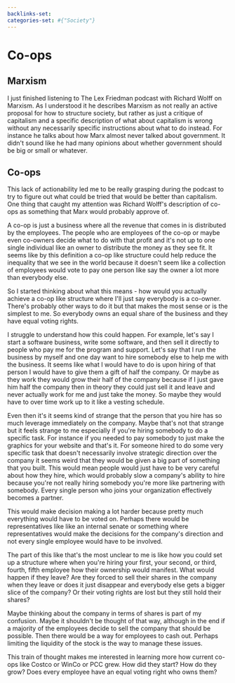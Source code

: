 ```yaml
---
backlinks-set: 
categories-set: #{"Society"}
---
```

# Co-ops

## Marxism

I just finished listening to The Lex Friedman podcast with Richard Wolff on
Marxism.
As I understood it he describes Marxism as not really an active proposal for how
to structure society, but rather as just a critique of capitalism and a specific
description of what about capitalism is wrong without any necessarily specific
instructions about what to do instead.
For instance he talks about how Marx almost never talked about government.
It didn't sound like he had many opinions about whether government should be big
or small or whatever.

## Co-ops

This lack of actionability led me to be really grasping during the podcast to
try to figure out what could be tried that would be better than capitalism.
One thing that caught my attention was Richard Wolff's description of co-ops as
something that Marx would probably approve of.

A co-op is just a business where all the revenue that comes in is distributed by
the employees.
The people who are employees of the co-op or maybe even co-owners decide what to
do with that profit and it's not up to one single individual like an owner to
distribute the money as they see fit.
It seems like by this definition a co-op like structure could help reduce the
inequality that we see in the world because it doesn't seem like a collection of
employees would vote to pay one person like say the owner a lot more than
everybody else.

So I started thinking about what this means - how would you actually achieve a
co-op like structure where I'll just say everybody is a co-owner.
There's probably other ways to do it but that makes the most sense or is the
simplest to me.
So everybody owns an equal share of the business and they have equal voting
rights.

I struggle to understand how this could happen.
For example, let's say I start a software business, write some software, and
then sell it directly to people who pay me for the program and support.
Let's say that I run the business by myself and one day want to hire somebody
else to help me with the business.
It seems like what I would have to do is upon hiring of that person I would have
to give them a gift of half the company.
Or maybe as they work they would grow their half of the company because if I
just gave him half the company then in theory they could just sell it and leave
and never actually work for me and just take the money.
So maybe they would have to over time work up to it like a vesting schedule.

Even then it's it seems kind of strange that the person that you hire has so
much leverage immediately on the company.
Maybe that's not that strange but it feels strange to me especially if you're
hiring somebody to do a specific task.
For instance if you needed to pay somebody to just make the graphics for your
website and that's it.
For someone hired to do some very specific task that doesn't necessarily involve
strategic direction over the company it seems weird that they would be given a
big part of something that you built.
This would mean people would just have to be very careful about how they hire,
which would probably slow a company's ability to hire because you're not really
hiring somebody you're more like partnering with somebody.
Every single person who joins your organization effectively becomes a partner.

This would make decision making a lot harder because pretty much everything
would have to be voted on.
Perhaps there would be representatives like like an internal senate or something
where representatives would make the decisions for the company's direction and
not every single employee would have to be involved.

The part of this like that's the most unclear to me is like how you could set up
a structure where when you're hiring your first, your second, or third, fourth,
fifth employee how their ownership would manifest.
What would happen if they leave?
Are they forced to sell their shares in the company when they leave or does it
just disappear and everybody else gets a bigger slice of the company?
Or their voting rights are lost but they still hold their shares?

Maybe thinking about the company in terms of shares is part of my confusion.
Maybe it shouldn't be thought of that way, although in the end if a majority of
the employees decide to sell the company that should be possible.
Then there would be a way for employees to cash out.
Perhaps limiting the liquidity of the stock is the way to manage these issues.

This train of thought makes me interested in learning more how current co-ops
like Costco or WinCo or PCC grew.
How did they start?
How do they grow?
Does every employee have an equal voting right who owns them?